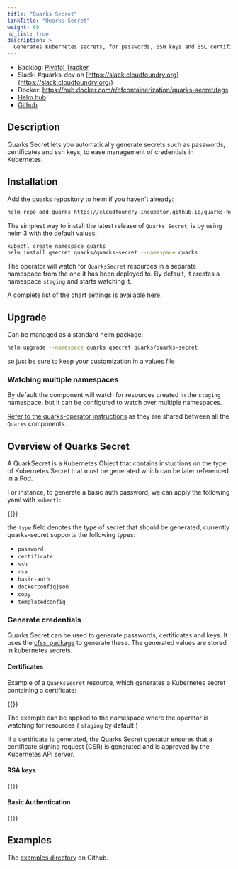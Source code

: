 ```yaml
---
title: "Quarks Secret"
linkTitle: "Quarks Secret"
weight: 60
no_list: true
description: >
  Generates Kubernetes secrets, for passwords, SSH keys and SSL certificates from within the cluster.
---
```


* Backlog: [Pivotal Tracker](https://www.pivotaltracker.com/n/projects/2192232)
* Slack: #quarks-dev on [https://slack.cloudfoundry.org](https://slack.cloudfoundry.org/)
* Docker: https://hub.docker.com/r/cfcontainerization/quarks-secret/tags
* [Helm hub](https://hub.helm.sh/charts/quarks/quarks-secret)
* [Github](https://github.com/cloudfoundry-incubator/quarks-secret)

## Description

Quarks Secret lets you automatically generate secrets such as passwords, certificates and ssh keys, to ease management of credentials in Kubernetes.


## Installation

Add the quarks repository to helm if you haven't already:

```bash
helm repo add quarks https://cloudfoundry-incubator.github.io/quarks-helm/
```

The simplest way to install the latest release of `Quarks Secret`, is by using helm 3 with the default values:

```bash
kubectl create namespace quarks
helm install qsecret quarks/quarks-secret --namespace quarks
```

The operator will watch for `QuarksSecret` resources in a separate namespace from the one it has been deployed to. By default, it creates a namespace `staging` and starts watching it.

A complete list of the chart settings is available [here](https://hub.helm.sh/charts/quarks/quarks-secret).

## Upgrade

Can be managed as a standard helm package:

```bash
helm upgrade --namespace quarks qsecret quarks/quarks-secret
```

 so just be sure to keep your customization in a values file

### Watching multiple namespaces

By default the component will watch for resources created in the `staging` namespace, but it can be configured to watch over multiple namespaces.

[Refer to the quarks-operator instructions](../quarks-operator/install/#multiple-namespaces) as they are shared between all the `Quarks` components.

## Overview of Quarks Secret

A QuarkSecret is a Kubernetes Object that contains instuctions on the type of Kubernetes Secret that must be generated which can be later referenced in a Pod.

For instance, to generate a basic auth password, we can apply the following yaml with `kubectl`:

{{<githubembed repo="cloudfoundry-incubator/quarks-secret" file="docs/examples/password.yaml" lang="yaml"  options="hl_lines=6">}}

the `type` field denotes the type of secret that should be generated, currently quarks-secret supports the following types:

- `password`
- `certificate`
- `ssh`
- `rsa`
- `basic-auth`
- `dockerconfigjson`
- `copy`
- `templatedconfig`

### Generate credentials

Quarks Secret can be used to generate passwords, certificates and keys. It uses the [cfssl package](https://github.com/cloudflare/cfssl) to generate these. The generated values are stored in kubernetes secrets.

#### Certificates

Example of a `QuarksSecret` resource, which generates a Kubernetes secret containing a certificate:

{{<githubembed repo="cloudfoundry-incubator/quarks-secret" file="docs/examples/certificate.yaml" lang="yaml">}}

The example can be applied to the namespace where the operator is watching for resources ( `staging` by default )

If a certificate is generated, the Quarks Secret operator ensures that a certificate signing request (CSR) is generated and is approved by the Kubernetes API server.

#### RSA keys

{{<githubembed repo="cloudfoundry-incubator/quarks-secret" file="docs/examples/rsa.yaml" lang="yaml">}}

#### Basic Authentication

{{<githubembed repo="cloudfoundry-incubator/quarks-secret" file="docs/examples/basic-auth.yml" lang="yaml">}}


## Examples

The [examples directory](https://github.com/cloudfoundry-incubator/quarks-secret/tree/master/docs/examples) on Github.
